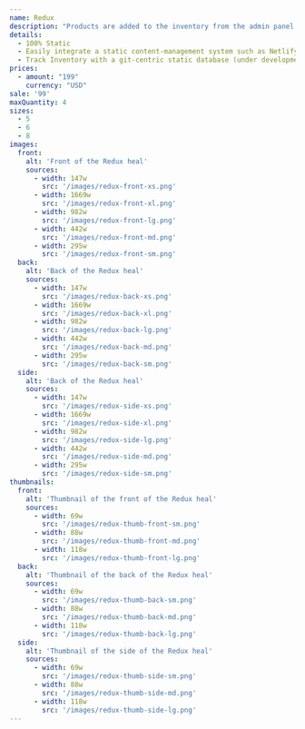 ```yaml
---
name: Redux
description: "Products are added to the inventory from the admin panel. You can access this from the gocommerce.com/admin page. Check it out to learn more.\_"
details:
  - 100% Static
  - Easily integrate a static content-management system such as Netlify-CMS
  - Track Inventory with a git-centric static database (under development)
prices:
  - amount: "199"
    currency: "USD"
sale: '99'
maxQuantity: 4
sizes:
  - 5
  - 6
  - 8
images:
  front:
    alt: 'Front of the Redux heal'
    sources:
      - width: 147w
        src: '/images/redux-front-xs.png'
      - width: 1669w
        src: '/images/redux-front-xl.png'
      - width: 982w
        src: '/images/redux-front-lg.png'
      - width: 442w
        src: '/images/redux-front-md.png'
      - width: 295w
        src: '/images/redux-front-sm.png'
  back:
    alt: 'Back of the Redux heal'
    sources:
      - width: 147w
        src: '/images/redux-back-xs.png'
      - width: 1669w
        src: '/images/redux-back-xl.png'
      - width: 982w
        src: '/images/redux-back-lg.png'
      - width: 442w
        src: '/images/redux-back-md.png'
      - width: 295w
        src: '/images/redux-back-sm.png'
  side:
    alt: 'Back of the Redux heal'
    sources:
      - width: 147w
        src: '/images/redux-side-xs.png'
      - width: 1669w
        src: '/images/redux-side-xl.png'
      - width: 982w
        src: '/images/redux-side-lg.png'
      - width: 442w
        src: '/images/redux-side-md.png'
      - width: 295w
        src: '/images/redux-side-sm.png'
thumbnails:
  front:
    alt: 'Thumbnail of the front of the Redux heal'
    sources:
      - width: 69w
        src: '/images/redux-thumb-front-sm.png'
      - width: 88w
        src: '/images/redux-thumb-front-md.png'
      - width: 118w
        src: '/images/redux-thumb-front-lg.png'
  back:
    alt: 'Thumbnail of the back of the Redux heal'
    sources:
      - width: 69w
        src: '/images/redux-thumb-back-sm.png'
      - width: 88w
        src: '/images/redux-thumb-back-md.png'
      - width: 118w
        src: '/images/redux-thumb-back-lg.png'
  side:
    alt: 'Thumbnail of the side of the Redux heal'
    sources:
      - width: 69w
        src: '/images/redux-thumb-side-sm.png'
      - width: 88w
        src: '/images/redux-thumb-side-md.png'
      - width: 118w
        src: '/images/redux-thumb-side-lg.png'
---
```

